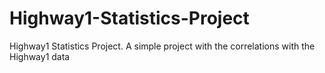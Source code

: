 # Highway1-Statistics-Project
Highway1 Statistics Project. A simple project with the correlations with the Highway1 data

